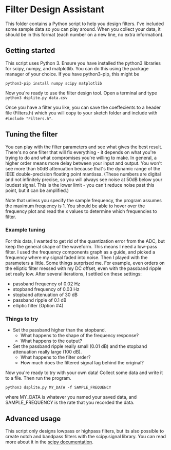 # Filter Design Assistant

This folder contains a Python script to help you design filters.
I've included some sample data so you can play around. When you collect your data, it should be in this format 
(each number on a new line, no extra information).

## Getting started
This script uses Python 3.
Ensure you have installed the python3 libraries for scipy, numpy, and matplotlib.
You can do this using the package manager of your choice. If you have python3-pip, this might be

`python3-pip install numpy scipy matplotlib`

Now you're ready to use the filter design tool.
Open a terminal and type  
`python3 dsplite.py data.csv`

Once you have a filter you like, you can save the coeffecients to a header file (Filters.h) which you will 
copy to your sketch folder and include with `#include "Filters.h"`.

## Tuning the filter
You can play with the filter parameters and see what gives the best result. There's no one filter that will fix everything - it depends on what you're trying to do and what compromises you're willing to make. In general, a higher order means more delay between your input and output. You won't see more than 50dB attenuation because that's the dynamic range of the IEEE double-precision floating point mantissa. (These numbers are digital and not infinitely precise, so you will always see noise at 50dB below your loudest signal. This is the lower limit - you can't reduce noise past this point, but it can be amplified.)

Note that unless you specify the sample frequency, the program assumes the maximum frequency is 1.
You should be able to hover over the frequency plot and read the x values to determine which frequencies to filter.

### Example tuning
For this data, I wanted to get rid of the quantization error from the ADC, but keep the general shape of the waveform. This means I need a low-pass filter. I used the frequency components graph as a guide, and picked a frequency where my signal faded into noise. Then I played with the parameters a little. Some things surprised me. For example, even orders on the elliptic filter messed with my DC offset, even with the passband ripple set really low. After several iterations, I settled on these settings:
- passband frequency of 0.02 Hz
- stopband frequency of 0.03 Hz
- stopband attenuation of 30 dB
- passband ripple of 0.1 dB
- elliptic filter (Option #4)

### Things to try
- Set the passband higher than the stopband.
    - What happens to the shape of the frequency response?
    - What happens to the output?
- Set the passband ripple really small (0.01 dB) and the stopband attenuation really large (100 dB).
    - What happens to the filter order?
    - How much does the filtered signal lag behind the original?



Now you're ready to try with your own data! Collect some data and write it to a file. Then run the program.

`python3 dsplite.py MY_DATA -f SAMPLE_FREQUENCY`

where MY_DATA is whatever you named your saved data, and SAMPLE_FREQUENCY is the rate that you recorded the data.

## Advanced usage
This script only designs lowpass or highpass filters, but its also possible to create notch and bandpass filters with the scipy.signal library. You can read more about it in the [scipy documentation](https://docs.scipy.org/doc/scipy/reference/generated/scipy.signal.butter.html#scipy.signal.butter).
